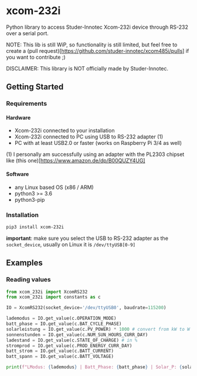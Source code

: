 # xcom-232i
Python library to access Studer-Innotec Xcom-232i device through RS-232 over a serial port.

NOTE: This lib is still WiP, so functionality is still limited, but feel free to create a (pull request)[https://github.com/studer-innotec/xcom485i/pulls] if you want to contribute ;)

DISCLAIMER: This library is NOT officially made by Studer-Innotec.

## Getting Started
### Requirements
#### Hardware
- Xcom-232i connected to your installation
- Xcom-232i connected to PC using USB to RS-232 adapter (1)
- PC with at least USB2.0 or faster (works on Raspberry Pi 3/4 as well)

(1) I personally am successfully using an adapter with the PL2303 chipset like (this one)[https://www.amazon.de/dp/B00QUZY4UG]

#### Software
- any Linux based OS (x86 / ARM)
- python3 >= 3.6
- python3-pip

### Installation
```bash
pip3 install xcom-232i
```

**important**: make sure you select the USB to RS-232 adapter as the `socket_device`, usually on Linux it is `/dev/ttyUSB[0-9]`

## Examples
### Reading values
```python
from xcom_232i import XcomRS232
from xcom_232i import constants as c

IO = XcomRS232(socket_device='/dev/ttyUSB0', baudrate=115200)

lademodus = IO.get_value(c.OPERATION_MODE)
batt_phase = IO.get_value(c.BAT_CYCLE_PHASE)
solarleistung = IO.get_value(c.PV_POWER) * 1000 # convert from kW to W
sonnenstunden = IO.get_value(c.NUM_SUN_HOURS_CURR_DAY)
ladestand = IO.get_value(c.STATE_OF_CHARGE) # in %
stromprod = IO.get_value(c.PROD_ENERGY_CURR_DAY)
batt_strom = IO.get_value(c.BATT_CURRENT)
batt_spann = IO.get_value(c.BATT_VOLTAGE)

print(f"LModus: {lademodus} | Batt_Phase: {batt_phase} | Solar_P: {solarleistung} | SonnenH: {sonnenstunden} | Batt_V: {batt_spann} | SOC: {ladestand}")
```
